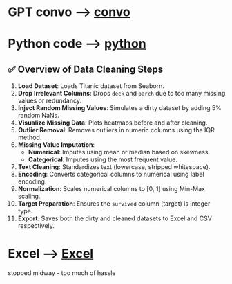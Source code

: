 # GPT convo --> [convo](https://chatgpt.com/share/6808d767-190c-800c-a6e3-06d368ddb588)

# Python code --> [python](./p3.py)
## ✅ **Overview of Data Cleaning Steps**

1. **Load Dataset**: Loads Titanic dataset from Seaborn.
2. **Drop Irrelevant Columns**: Drops `deck` and `parch` due to too many missing values or redundancy.
3. **Inject Random Missing Values**: Simulates a dirty dataset by adding 5% random NaNs.
4. **Visualize Missing Data**: Plots heatmaps before and after cleaning.
5. **Outlier Removal**: Removes outliers in numeric columns using the IQR method.
6. **Missing Value Imputation**:
   - **Numerical**: Imputes using mean or median based on skewness.
   - **Categorical**: Imputes using the most frequent value.
7. **Text Cleaning**: Standardizes text (lowercase, stripped whitespace).
8. **Encoding**: Converts categorical columns to numerical using label encoding.
9. **Normalization**: Scales numerical columns to [0, 1] using Min-Max scaling.
10. **Target Preparation**: Ensures the `survived` column (target) is integer type.
11. **Export**: Saves both the dirty and cleaned datasets to Excel and CSV respectively.

# Excel --> [Excel](./titanic.xlsx)
stopped midway - too much of hassle